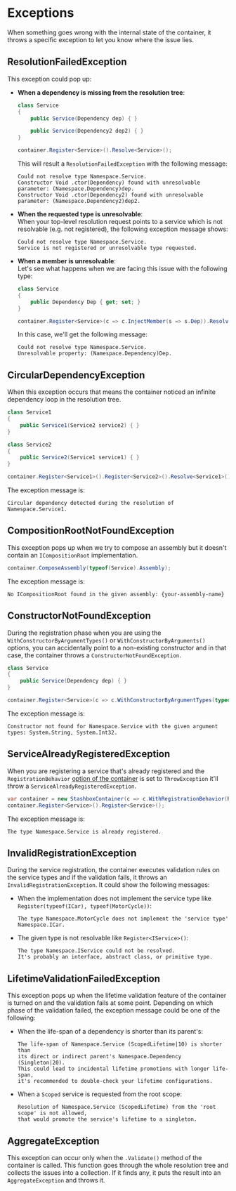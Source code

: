 # Exceptions

When something goes wrong with the internal state of the container, it throws a specific exception to let you know where the issue lies.

## ResolutionFailedException
This exception could pop up:
- **When a dependency is missing from the resolution tree**:
    ```cs
    class Service
    {
        public Service(Dependency dep) { }

        public Service(Dependency2 dep2) { }
    }

    container.Register<Service>().Resolve<Service>();
    ```
    This will result a `ResolutionFailedException` with the following message:

    ```
    Could not resolve type Namespace.Service.
    Constructor Void .ctor(Dependency) found with unresolvable parameter: (Namespace.Dependency)dep.
    Constructor Void .ctor(Dependency2) found with unresolvable parameter: (Namespace.Dependency2)dep2.
    ```

- **When the requested type is unresolvable**:  
    When your top-level resolution request points to a service which is not resolvable (e.g. not registered), the following exception message shows:

    ```
    Could not resolve type Namespace.Service.
    Service is not registered or unresolvable type requested.
    ```

- **When a member is unresolvable**:  
    Let's see what happens when we are facing this issue with the following type:
    ```cs
    class Service
    {
        public Dependency Dep { get; set; }
    }

    container.Register<Service>(c => c.InjectMember(s => s.Dep)).Resolve<Service>();
    ```
    In this case, we'll get the following message:

    ```
    Could not resolve type Namespace.Service.
    Unresolvable property: (Namespace.Dependency)Dep.
    ```

## CircularDependencyException
When this exception occurs that means the container noticed an infinite dependency loop in the resolution tree.
```cs
class Service1
{
    public Service1(Service2 service2) { }
}

class Service2
{
    public Service2(Service1 service1) { }
}

container.Register<Service1>().Register<Service2>().Resolve<Service1>();
```
The exception message is:  
```
Circular dependency detected during the resolution of Namespace.Service1.
```

## CompositionRootNotFoundException
This exception pops up when we try to compose an assembly but it doesn't contain an `ICompositionRoot` implementation.
```cs
container.ComposeAssembly(typeof(Service).Assembly);
```
The exception message is:  
```
No ICompositionRoot found in the given assembly: {your-assembly-name}
```

## ConstructorNotFoundException
During the registration phase when you are using the `WithConstructorByArgumentTypes()` or `WithConstructorByArguments()` options, you can accidentally point to a non-existing constructor and in that case, the container throws a `ConstructorNotFoundException`.

```cs
class Service
{
    public Service(Dependency dep) { }
}

container.Register<Service>(c => c.WithConstructorByArgumentTypes(typeof(string), typeof(int)));
```
The exception message is:  
```
Constructor not found for Namespace.Service with the given argument types: System.String, System.Int32.
```

## ServiceAlreadyRegisteredException
When you are registering a service that's already registered and the `RegistrationBehavior` [option of the container](configuration/container-configuration?id=registration-behavior) is set to `ThrowException` it'll throw a `ServiceAlreadyRegisteredException`.
```cs
var container = new StashboxContainer(c => c.WithRegistrationBehavior(Rules.RegistrationBehavior.ThrowException));
container.Register<Service>().Register<Service>();
```
The exception message is:  
```
The type Namespace.Service is already registered.
```

## InvalidRegistrationException
During the service registration, the container executes validation rules on the service types and if the validation fails, it throws an `InvalidRegistrationException`.
It could show the following messages:
- When the implementation does not implement the service type like `Register(typeof(ICar), typeof(MotorCycle))`:  
  ```
  The type Namespace.MotorCycle does not implement the 'service type' Namespace.ICar.
  ```

- The given type is not resolvable like `Register<IService>()`:  
  ```
  The type Namespace.IService could not be resolved. 
  It's probably an interface, abstract class, or primitive type.
  ```

## LifetimeValidationFailedException
This exception pops up when the lifetime validation feature of the container is turned on and the validation fails at some point. Depending on which phase of the validation failed, the exception message could be one of the following:
- When the life-span of a dependency is shorter than its parent's:  
  ```
  The life-span of Namespace.Service (ScopedLifetime|10) is shorter than 
  its direct or indirect parent's Namespace.Dependency (Singleton|20). 
  This could lead to incidental lifetime promotions with longer life-span, 
  it's recommended to double-check your lifetime configurations.
  ```

- When a `Scoped` service is requested from the root scope:  
  ```
  Resolution of Namespace.Service (ScopedLifetime) from the 'root scope' is not allowed, 
  that would promote the service's lifetime to a singleton.
  ```

## AggregateException
This exception can occur only when the `.Validate()` method of the container is called. This function goes through the whole resolution tree and collects the issues into a collection. If it finds any, it puts the result into an `AggregateException` and throws it.